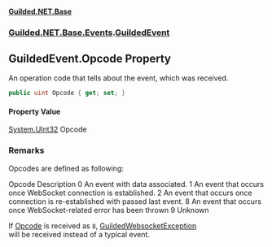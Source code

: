
#### [Guilded.NET.Base](Guilded_NET_Base 'Guilded_NET_Base')
### [Guilded.NET.Base.Events](Guilded_NET_Base#Guilded_NET_Base_Events 'Guilded.NET.Base.Events').[GuildedEvent](GuildedEvent 'Guilded.NET.Base.Events.GuildedEvent')
## GuildedEvent.Opcode Property
An operation code that tells about the event, which was received.  
```csharp
public uint Opcode { get; set; }
```

#### Property Value
[System.UInt32](https://docs.microsoft.com/en-us/dotnet/api/System.UInt32 'System.UInt32')
Opcode
### Remarks
Opcodes are defined as following:

<list type="table">  
  <listheader>  
    <term>Opcode</term>  
    <description>Description</description>  
  </listheader>  
  <item>  
    <term>  
      <c>0</c>  
    </term>  
    <description>An event with data associated.</description>  
  </item>  
  <item>  
    <term>  
      <c>1</c>  
    </term>  
    <description>An event that occurs once WebSocket connection is established.</description>  
  </item>  
  <item>  
    <term>  
      <c>2</c>  
    </term>  
    <description>An event that occurs once connection is re-established with passed last event.</description>  
  </item>  
  <item>  
    <term>  
      <c>8</c>  
    </term>  
    <description>An event that occurs once WebSocket-related error has been thrown</description>  
  </item>  
  <item>  
    <term>  
      <c>9</c>  
    </term>  
    <description>Unknown</description>  
  </item>  
</list>

If [Opcode](GuildedEvent_Opcode 'Guilded.NET.Base.Events.GuildedEvent.Opcode') is received as `8`, [GuildedWebsocketException](GuildedWebsocketException 'Guilded.NET.Base.GuildedWebsocketException')  
will be received instead of a typical event.
